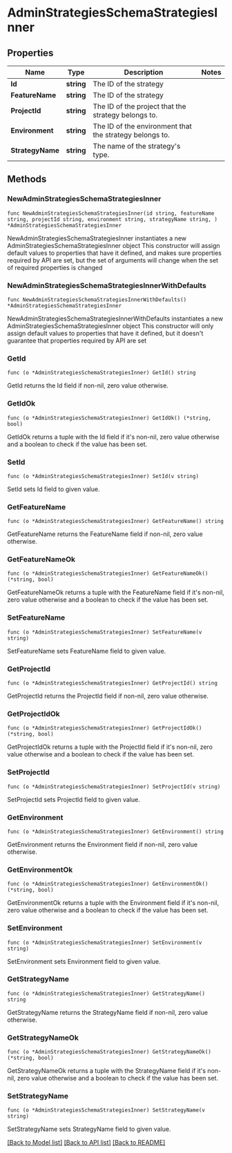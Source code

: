 # AdminStrategiesSchemaStrategiesInner

## Properties

Name | Type | Description | Notes
------------ | ------------- | ------------- | -------------
**Id** | **string** | The ID of the strategy | 
**FeatureName** | **string** | The ID of the strategy | 
**ProjectId** | **string** | The ID of the project that the strategy belongs to. | 
**Environment** | **string** | The ID of the environment that the strategy belongs to. | 
**StrategyName** | **string** | The name of the strategy&#39;s type. | 

## Methods

### NewAdminStrategiesSchemaStrategiesInner

`func NewAdminStrategiesSchemaStrategiesInner(id string, featureName string, projectId string, environment string, strategyName string, ) *AdminStrategiesSchemaStrategiesInner`

NewAdminStrategiesSchemaStrategiesInner instantiates a new AdminStrategiesSchemaStrategiesInner object
This constructor will assign default values to properties that have it defined,
and makes sure properties required by API are set, but the set of arguments
will change when the set of required properties is changed

### NewAdminStrategiesSchemaStrategiesInnerWithDefaults

`func NewAdminStrategiesSchemaStrategiesInnerWithDefaults() *AdminStrategiesSchemaStrategiesInner`

NewAdminStrategiesSchemaStrategiesInnerWithDefaults instantiates a new AdminStrategiesSchemaStrategiesInner object
This constructor will only assign default values to properties that have it defined,
but it doesn't guarantee that properties required by API are set

### GetId

`func (o *AdminStrategiesSchemaStrategiesInner) GetId() string`

GetId returns the Id field if non-nil, zero value otherwise.

### GetIdOk

`func (o *AdminStrategiesSchemaStrategiesInner) GetIdOk() (*string, bool)`

GetIdOk returns a tuple with the Id field if it's non-nil, zero value otherwise
and a boolean to check if the value has been set.

### SetId

`func (o *AdminStrategiesSchemaStrategiesInner) SetId(v string)`

SetId sets Id field to given value.


### GetFeatureName

`func (o *AdminStrategiesSchemaStrategiesInner) GetFeatureName() string`

GetFeatureName returns the FeatureName field if non-nil, zero value otherwise.

### GetFeatureNameOk

`func (o *AdminStrategiesSchemaStrategiesInner) GetFeatureNameOk() (*string, bool)`

GetFeatureNameOk returns a tuple with the FeatureName field if it's non-nil, zero value otherwise
and a boolean to check if the value has been set.

### SetFeatureName

`func (o *AdminStrategiesSchemaStrategiesInner) SetFeatureName(v string)`

SetFeatureName sets FeatureName field to given value.


### GetProjectId

`func (o *AdminStrategiesSchemaStrategiesInner) GetProjectId() string`

GetProjectId returns the ProjectId field if non-nil, zero value otherwise.

### GetProjectIdOk

`func (o *AdminStrategiesSchemaStrategiesInner) GetProjectIdOk() (*string, bool)`

GetProjectIdOk returns a tuple with the ProjectId field if it's non-nil, zero value otherwise
and a boolean to check if the value has been set.

### SetProjectId

`func (o *AdminStrategiesSchemaStrategiesInner) SetProjectId(v string)`

SetProjectId sets ProjectId field to given value.


### GetEnvironment

`func (o *AdminStrategiesSchemaStrategiesInner) GetEnvironment() string`

GetEnvironment returns the Environment field if non-nil, zero value otherwise.

### GetEnvironmentOk

`func (o *AdminStrategiesSchemaStrategiesInner) GetEnvironmentOk() (*string, bool)`

GetEnvironmentOk returns a tuple with the Environment field if it's non-nil, zero value otherwise
and a boolean to check if the value has been set.

### SetEnvironment

`func (o *AdminStrategiesSchemaStrategiesInner) SetEnvironment(v string)`

SetEnvironment sets Environment field to given value.


### GetStrategyName

`func (o *AdminStrategiesSchemaStrategiesInner) GetStrategyName() string`

GetStrategyName returns the StrategyName field if non-nil, zero value otherwise.

### GetStrategyNameOk

`func (o *AdminStrategiesSchemaStrategiesInner) GetStrategyNameOk() (*string, bool)`

GetStrategyNameOk returns a tuple with the StrategyName field if it's non-nil, zero value otherwise
and a boolean to check if the value has been set.

### SetStrategyName

`func (o *AdminStrategiesSchemaStrategiesInner) SetStrategyName(v string)`

SetStrategyName sets StrategyName field to given value.



[[Back to Model list]](../README.md#documentation-for-models) [[Back to API list]](../README.md#documentation-for-api-endpoints) [[Back to README]](../README.md)


